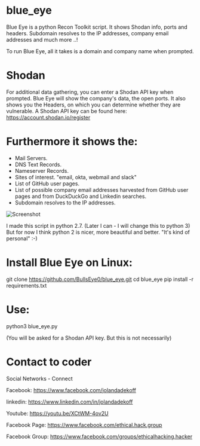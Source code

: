 # blue_eye
Blue Eye is a python Recon Toolkit script. It shows Shodan info, ports and headers. Subdomain resolves to the IP addresses, company email addresses and much more ..!

To run Blue Eye, all it takes is a domain and company name when prompted.

# Shodan
For additional data gathering, you can enter a Shodan API key when prompted.
Blue Eye will show the company's data, the open ports. It also shows you the Headers, on which you can determine whether they are vulnerable.
A Shodan API key can be found here: 
https://account.shodan.io/register

# Furthermore it shows the:

* Mail Servers.
* DNS Text Records.
* Nameserver Records.
* Sites of interest. "email, okta, webmail and slack"
* List of GitHub user pages.
* List of possible company email addresses harvested from GitHub user pages and from DuckDuckGo and Linkedin searches.
* Subdomain resolves to the IP addresses.

![Screenshot](banner.jpg)

I made this script in python 2.7. (Later I can - I will change this to python 3) But for now I think python 2 is nicer, more beautiful and better. "It's kind of personal" :-)

# Install Blue Eye on Linux:

git clone https://github.com/BullsEye0/blue_eye.git
cd blue_eye
pip install -r requirements.txt

# Use:
python3 blue_eye.py

(You will be asked for a Shodan API key.
But this is not necessarily)


# Contact to coder
Social Networks - Connect

Facebook: https://www.facebook.com/jolandadekoff

linkedin: https://www.linkedin.com/in/jolandadekoff

Youtube: https://youtu.be/XCtWM-4ov2U

Facebook Page: https://www.facebook.com/ethical.hack.group

Facebook Group: https://www.facebook.com/groups/ethicalhacking.hacker
